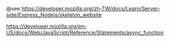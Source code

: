 @see
https://developer.mozilla.org/zh-TW/docs/Learn/Server-side/Express_Nodejs/skeleton_website


https://developer.mozilla.org/en-US/docs/Web/JavaScript/Reference/Statements/async_function